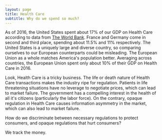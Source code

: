 ```yaml
---
layout: page
title: Health Care
subtitle: Why do we spend so much?
---
```


As of 2016, the United States spent about 17% of our GDP on Health Care according to data from [The World Bank](https://data.worldbank.org/indicator/SH.XPD.CHEX.GD.ZS?end=2016&locations=GB-US-EU-FR-DE&most_recent_value_desc=true&start=2016&view=bar). France and Germany come in second and third place, spending about 11.5% and 11% respectively. The United States is a uniquely large and diverse country, so comparing ourselves to our European counterparts could be misleading. The European Union as a whole matches America's population better. Averaging across countries, the European Union spent only about 10% of their GDP on Health Care in 2016.

Look, Health Care is a tricky business. The life or death nature of Health Care transactions makes the industry ripe for regulation. Patients in life threatening situations have no leverage to negotiate prices, which can lead to market failure. The government has a compelling interest in the health of all it's citizens (particularly the labor force). On the contrary, opaque regulation in Health Care causes information asymmetry in the market, which can also lead to market failure.

How do we discriminate between necessary regulations to protect consumers, and opaque regulations that hurt consumers?

We track the money.
